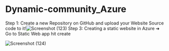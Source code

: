 # Dynamic-community_Azure
Step 1: Create a new Repository on GitHub and upload your Website Source code to it!![Screenshot (123)](https://user-images.githubusercontent.com/85986691/184533132-6e2cc5e1-20cf-494e-a947-3a5fb658ae94.png)
Step 3: Creating a static website in Azure
➜ Go to Static Web app hit create



![Screenshot (124)](https://user-images.githubusercontent.com/85986691/184533207-df78a1d9-9bbb-4383-bc55-21e09149434c.png)
